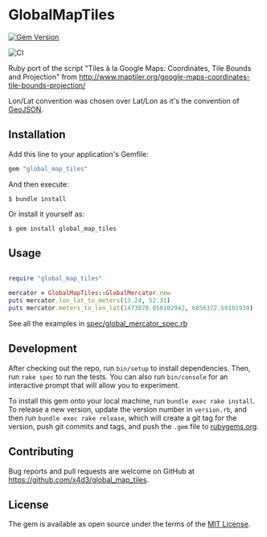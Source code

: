 # GlobalMapTiles

[![Gem Version](https://badge.fury.io/rb/global_map_tiles.svg)](https://badge.fury.io/rb/global_map_tiles)

![CI](https://github.com/x4d3/global_map_tiles/workflows/CI/badge.svg)

Ruby port of the script "Tiles à la Google Maps: Coordinates, Tile Bounds and Projection" from http://www.maptiler.org/google-maps-coordinates-tile-bounds-projection/

Lon/Lat convention was chosen over Lat/Lon as it's the convention of [GeoJSON](https://geojson.org/).

## Installation

Add this line to your application's Gemfile:

```ruby
gem "global_map_tiles"
```

And then execute:

    $ bundle install

Or install it yourself as:

    $ gem install global_map_tiles

## Usage

```ruby

require "global_map_tiles"

mercator = GlobalMapTiles::GlobalMercator.new
puts mercator.lon_lat_to_meters(13.24, 52.31)
puts mercator.meters_to_lon_lat(1473870.058102942, 6856372.69101939)
```

See all the examples in [spec/global_mercator_spec.rb](spec/global_mercator_spec.rb)

## Development

After checking out the repo, run `bin/setup` to install dependencies. Then, run `rake spec` to run the tests. You can also run `bin/console` for an interactive prompt that will allow you to experiment.

To install this gem onto your local machine, run `bundle exec rake install`. To release a new version, update the version number in `version.rb`, and then run `bundle exec rake release`, which will create a git tag for the version, push git commits and tags, and push the `.gem` file to [rubygems.org](https://rubygems.org).

## Contributing

Bug reports and pull requests are welcome on GitHub at https://github.com/x4d3/global_map_tiles.

## License

The gem is available as open source under the terms of the [MIT License](https://opensource.org/licenses/MIT).
